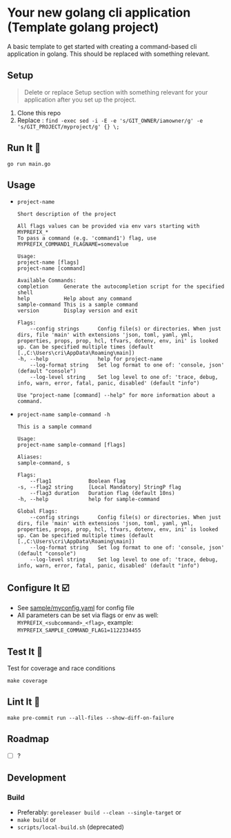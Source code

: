 # Your new golang cli application (Template golang project)

A basic template to get started with creating a command-based cli application in golang. This should be replaced with something relevant.

## Setup

> Delete or replace Setup section with something relevant for your application after you set up the project.

1. Clone this repo
2. Replace : `find -exec sed -i -E -e 's/GIT_OWNER/iamowner/g' -e 's/GIT_PROJECT/myproject/g' {} \;`

## Run It 🏃

`go run main.go`

## Usage

- `project-name`

    ```properties
    Short description of the project

    All flags values can be provided via env vars starting with MYPREFIX_*
    To pass a command (e.g. 'command1') flag, use MYPREFIX_COMMAND1_FLAGNAME=somevalue

    Usage:
    project-name [flags]
    project-name [command]

    Available Commands:
    completion     Generate the autocompletion script for the specified shell
    help           Help about any command
    sample-command This is a sample command
    version        Display version and exit

    Flags:
        --config strings      Config file(s) or directories. When just dirs, file 'main' with extensions 'json, toml, yaml, yml, properties, props, prop, hcl, tfvars, dotenv, env, ini' is looked up. Can be specified multiple times (default [.,C:\Users\cri\AppData\Roaming\main])
    -h, --help                help for project-name
        --log-format string   Set log format to one of: 'console, json' (default "console")
        --log-level string    Set log level to one of: 'trace, debug, info, warn, error, fatal, panic, disabled' (default "info")

    Use "project-name [command] --help" for more information about a command.
    ```

- `project-name sample-command -h`

    ```properties
    This is a sample command

    Usage:
    project-name sample-command [flags]

    Aliases:
    sample-command, s

    Flags:
        --flag1            Boolean flag
    -s, --flag2 string     [Local Mandatory] StringP flag
        --flag3 duration   Duration flag (default 10ns)
    -h, --help             help for sample-command

    Global Flags:
        --config strings      Config file(s) or directories. When just dirs, file 'main' with extensions 'json, toml, yaml, yml, properties, props, prop, hcl, tfvars, dotenv, env, ini' is looked up. Can be specified multiple times (default [.,C:\Users\cri\AppData\Roaming\main])
        --log-format string   Set log format to one of: 'console, json' (default "console")
        --log-level string    Set log level to one of: 'trace, debug, info, warn, error, fatal, panic, disabled' (default "info")
    ```

## Configure It ☑️

- See [sample/myconfig.yaml](./sample/myconfig.yaml) for config file
- All parameters can be set via flags or env as well: `MYPREFIX_<subcommand>_<flag>`, example: `MYPREFIX_SAMPLE_COMMAND_FLAG1=1122334455`

## Test It 🧪

Test for coverage and race conditions

`make coverage`

## Lint It 👕

`make pre-commit run --all-files --show-diff-on-failure`

## Roadmap

- [ ] ?

## Development

### Build

- Preferably: `goreleaser build --clean --single-target` or
- `make build` or
- `scripts/local-build.sh` (deprecated)
